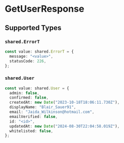 # GetUserResponse


## Supported Types

### `shared.ErrorT`

```typescript
const value: shared.ErrorT = {
  message: "<value>",
  statusCode: 226,
};
```

### `shared.User`

```typescript
const value: shared.User = {
  admin: false,
  confirmed: false,
  createdAt: new Date("2023-10-18T18:06:11.730Z"),
  displayName: "Blair_Sauer91",
  email: "Jaida_Wilkinson@hotmail.com",
  emailVerified: false,
  id: "<id>",
  updatedAt: new Date("2024-08-30T22:04:58.019Z"),
  whitelisted: false,
};
```

